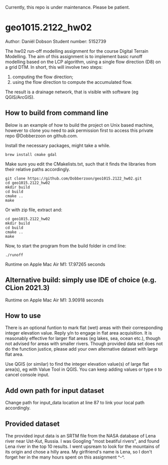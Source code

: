 Currently, this repo is under maintenance. Please be patient.

# geo1015.2122_hw02

Author: 		Daniël Dobson
Student number: 5152739

The hw02 run-off modelling assignment for the course Digital Terrain Modelling. The aim of this assignment is to implement basic runoff modelling based on the LCP algorithm, using a single flow direction (D8) on a grid DTM. In short, this will involve two steps:

1. computing the flow direction;
2. using the flow direction to compute the accumulated flow.

The result is a drainage network, that is visible with software (eg QGIS/ArcGIS).



## How to build from command line

Below is an example of how to build the project on Unix based machine, however to clone you need to ask permission first to access this private repo @Dobberzoon on github.com.

Install the necessary packages, might take a while.

```
brew install cmake gdal
```

Make sure you edit the CMakelists.txt, such that it finds the libraries from their relative paths accordingly.

```
git clone https://github.com/Dobberzoon/geo1015.2122_hw02.git
cd geo1015.2122_hw02
mkdir build
cd build
cmake ..
make
```

Or with zip file, extract and:

```
cd geo1015.2122_hw02
mkdir build
cd build
cmake ..
make
```

Now, to start the program from the build folder in cmd line:

```
./runoff
```

Runtime on Apple Mac Air M1:  17.97265 seconds

## Alternative build: simply use IDE of choice (e.g. CLion 2021.3)

Runtime on Apple Mac Air M1: 3.90918 seconds

## How to use

There is an optional funtion to mark flat (wet) areas with their corresponding integer elevation value. Reply y/n to engage in flat area acquisition. It is reasonably effective for larger flat areas (eg lakes, sea, ocean etc.), though not advised for areas with smaller rivers. Though provided data set does not do the function justice, please add your own alternative dataset with large flat area.

Use QGIS (or similar) to find the integer elevation value(s) of large flat area(s), eg with Value Tool in QGIS. You can keep adding values or type ```0``` to cancel console input.

## Add own path for input dataset
Change path for input_data location at line 87 to link your local path accordingly.

## Provided dataset

The provided input data is an SRTM file from the NASA database of Lena river near Ust-Kut, Russia. I was Googling "most beatiful rivers", and found Lena river in the top 10 results. I went upsream to look for the mountains of its origin and chose a hilly area. My girlfriend's name is Lena, so I don't forget her in the many hours spent on this assignment ^-^.
